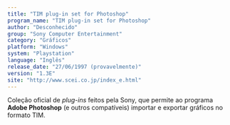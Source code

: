 ```yaml
---
title: "TIM plug-in set for Photoshop"
program_name: "TIM plug-in set for Photoshop"
author: "Desconhecido"
group: "Sony Computer Entertainment"
category: "Gráficos"
platform: "Windows"
system: "Playstation"
language: "Inglês"
release_date: "27/06/1997 (provavelmente)"
version: "1.3E"
site: "http://www.scei.co.jp/index_e.html"
---
```

Coleção oficial de <i>plug-ins</i> feitos pela Sony, que permite ao programa <b>Adobe Photoshop</b> (e outros compatíveis) importar e exportar gráficos no formato TIM.

